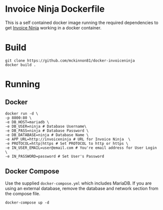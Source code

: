 # Invoice Ninja Dockerfile

This is a self contained docker image running the required dependencies to get [Invoice Ninja](https://github.com/invoiceninja/invoiceninja) working in a docker container.

# Build

```
git clone https://github.com/mckinnon81/docker-invoiceninja
docker build .
```

# Running

## Docker

```
docker run -d \
-p 8800:80 \
-e DB_HOST=mariadb \
-e DB_USER=ninja # Database Username\
-e DB_PASS=ninja # Database Password \
-e DB_DATABASE=ninja # Database Name \
-e APP_URL=http://invoiceninja # URL for Invoice Ninja  \
-e PROTOCOL=http|https # Set PROTOCOL to http or https \
-e IN_USER_EMAIL=user@email.com # You're email address for User Login \
-e IN_PASSWORD=password # Set User's Password
```


## Docker Compose

Use the supplied `docker-compose.yml` which includes MariaDB. If you are using an external database, remove the database and network section from the compose file.

```
docker-compose up -d
```
